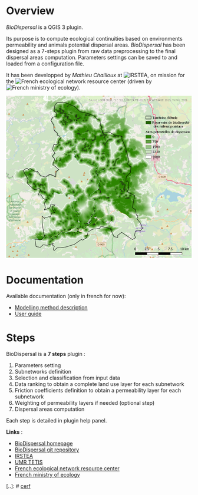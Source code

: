 


# Overview

*BioDispersal* is a QGIS 3 plugin.

Its purpose is to compute ecological continuities based on environments permeability 
and animals potential dispersal areas.
*BioDispersal* has been designed as a 7-steps plugin from raw data preprocessing to 
the final dispersal areas computation.
Parameters settings can be saved to and loaded from a configuration file.

It has been developped by *Mathieu Chailloux* at ![*IRSTEA*](http://www.irstea.fr), 
on mission for the ![*French ecological network resource center*](http://www.trameverteetbleue.fr/) 
(driven by ![*French ministry of ecology*](https://www.ecologique-solidaire.gouv.fr/)).

![dispEx](/docs/pictures/BioDispersalExamplePicture.png)

# Documentation

Available documentation (only in french for now):
 - [Modelling method description](https://github.com/MathieuChailloux/BioDispersal/blob/gh-pages/docs/fr/MethodePermeabiliteMilieux.pdf)
 - [User guide](https://github.com/MathieuChailloux/BioDispersal/blob/gh-pages/docs/fr/Notice_Plugin_BioDispersal1.0.pdf)

# Steps

BioDispersal is a **7 steps** plugin :
 1. Parameters setting
 2. Subnetworks definition
 3. Selection and classification from input data
 4. Data ranking to obtain a complete land use layer for each subnetwork
 5. Friction coefficients definition to obtain a permeability layer for each subnetwork
 6. Weighting of permeability layers if needed (optional step)
 7. Dispersal areas computation
    
Each step is detailed in plugin help panel.
    
**Links** :
 - [BioDispersal homepage](https://mathieuchailloux.github.io/BioDispersal/)
 - [BioDispersal git repository](https://github.com/MathieuChailloux/BioDispersal)
 - [IRSTEA](http://www.irstea.fr)
 - [UMR TETIS](https://www.umr-tetis.fr)
 - [French ecological network resource center](http://www.trameverteetbleue.fr/)
 - [French ministry of ecology](https://www.ecologique-solidaire.gouv.fr/)

[..]: # [cerf](https://github.com/MathieuChailloux/BioDispersal/blob/gh-pages/icons/cerf.png)
